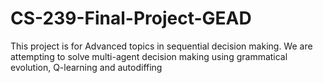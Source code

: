 # CS-239-Final-Project-GEAD
This project is for Advanced topics in sequential decision making. We are attempting to solve multi-agent decision making using grammatical evolution, Q-learning and autodiffing
